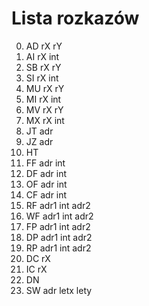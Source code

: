 # Lista rozkazów
00. AD rX rY
01. AI rX int
02. SB rX rY
03. SI rX int
04. MU rX rY
05. MI rX int
06. MV rX rY
07. MX rX int
08. JT adr
09. JZ adr
10. HT
11. FF adr int
12. DF adr int
13. OF adr int
14. CF adr int
15. RF adr1 int adr2
16. WF adr1 int adr2
17. FP adr1 int adr2
18. DP adr1 int adr2
19. RP adr1 int adr2
20. DC rX
21. IC rX
22. DN
23. SW adr letx lety
